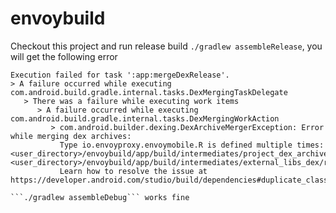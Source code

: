 # envoybuild
Checkout this project and run release build ```./gradlew assembleRelease```, you will get the following error

```
Execution failed for task ':app:mergeDexRelease'.
> A failure occurred while executing com.android.build.gradle.internal.tasks.DexMergingTaskDelegate
   > There was a failure while executing work items
      > A failure occurred while executing com.android.build.gradle.internal.tasks.DexMergingWorkAction
         > com.android.builder.dexing.DexArchiveMergerException: Error while merging dex archives: 
           Type io.envoyproxy.envoymobile.R is defined multiple times: <user_directory>/envoybuild/app/build/intermediates/project_dex_archive/release/out/e17d2b7d3b3cd38559814e5bf3bad06f88686caea0b21925ac792110a6c8e56d_1.jar:classes.dex, <user_directory>/envoybuild/app/build/intermediates/external_libs_dex/release/mergeExtDexRelease/classes.dex
           Learn how to resolve the issue at https://developer.android.com/studio/build/dependencies#duplicate_classes.

```./gradlew assembleDebug``` works fine



